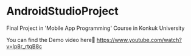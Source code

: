 # AndroidStudioProject

Final Project in 'Mobile App Programming' Course in Konkuk University

You can find the Demo video here🔻
https://www.youtube.com/watch?v=lp8r_rtqB8c

